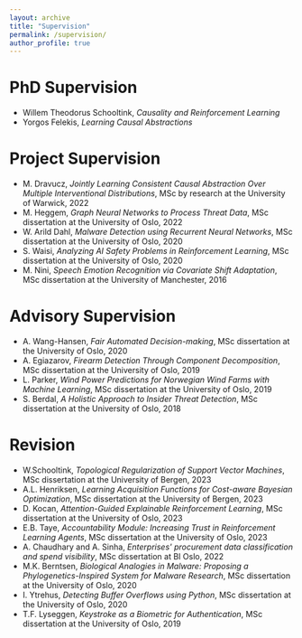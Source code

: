 ```yaml
---
layout: archive
title: "Supervision"
permalink: /supervision/
author_profile: true
---
```


PhD Supervision
======
* Willem Theodorus Schooltink, *Causality and Reinforcement Learning*
* Yorgos Felekis, *Learning Causal Abstractions*

Project Supervision
======
* M. Dravucz, *Jointly Learning Consistent Causal Abstraction Over Multiple
Interventional Distributions*, MSc by research at the University of Warwick, 2022
* M. Heggem, *Graph Neural Networks to Process Threat Data*, MSc dissertation at the University of Oslo, 2022
* W. Arild Dahl, *Malware Detection using Recurrent Neural Networks*, MSc dissertation at the University of Oslo, 2020
* S. Waisi, *Analyzing AI Safety Problems in Reinforcement Learning*, MSc dissertation at the University of Oslo, 2020
* M. Nini, *Speech Emotion Recognition via Covariate Shift Adaptation*, MSc dissertation at the University of Manchester, 2016

Advisory Supervision
======
* A. Wang-Hansen, *Fair Automated Decision-making*, MSc dissertation at the University of Oslo, 2020
* A. Egiazarov, *Firearm Detection Through Component Decomposition*, MSc dissertation at the University of Oslo, 2019
* L. Parker, *Wind Power Predictions for Norwegian Wind Farms with Machine Learning*, MSc dissertation at the University of Oslo, 2019
* S. Berdal, *A Holistic Approach to Insider Threat Detection*, MSc dissertation at the University of Oslo, 2018

Revision
======
* W.Schooltink, *Topological Regularization of Support Vector Machines*, MSc dissertation at the University of Bergen, 2023
* A.L. Henriksen, *Learning Acquisition Functions for Cost-aware Bayesian Optimization*, MSc dissertation at the University of Bergen, 2023
* D. Kocan, *Attention-Guided Explainable Reinforcement Learning*, MSc dissertation at the University of Oslo, 2023
* E.B. Taye, *Accountability Module: Increasing Trust in Reinforcement Learning Agents*, MSc dissertation at the University of Oslo, 2023
* A. Chaudhary and A. Sinha, *Enterprises' procurement data classification and spend visibility*, MSc dissertation at BI Oslo, 2022
* M.K. Berntsen, *Biological Analogies in Malware: Proposing a Phylogenetics-Inspired System for Malware Research*, MSc dissertation at the University of Oslo, 2020
* I. Ytrehus, *Detecting Buffer Overflows using Python*, MSc dissertation at the University of Oslo, 2020
* T.F. Lyseggen, *Keystroke as a Biometric for Authentication*, MSc dissertation at the University of Oslo, 2019
